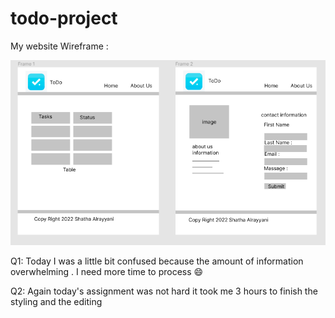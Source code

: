 # todo-project


My website Wireframe :

![image](./assets/Task33.PNG)


Q1:
Today I was a little bit confused because the amount of information overwhelming . I need more time to process :smile:


Q2:
Again today's assignment was not hard it took me 3 hours to finish the styling and the editing 

